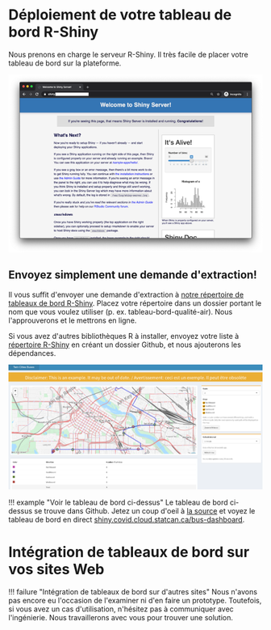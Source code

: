 # D&eacute;ploiement de votre tableau de bord R-Shiny

Nous prenons en charge le serveur R-Shiny. Il tr&egrave;s facile de placer votre tableau de bord sur la plateforme.

![Page d'accueil Shiny](../images/readme/shiny_ui.png)

## Envoyez simplement une demande d'extraction!

Il vous suffit d'envoyer une demande d'extraction &agrave; [notre r&eacute;pertoire de tableaux de bord R-Shiny](https://github.com/StatCan/R-dashboards). Placez votre r&eacute;pertoire dans un dossier portant le nom que vous voulez utiliser (p. ex. tableau-bord-qualit&eacute;-air). Nous l'approuverons et le mettrons en ligne.

Si vous avez d'autres biblioth&egrave;ques R &agrave; installer, envoyez votre liste &agrave; [r&eacute;pertoire R-Shiny](https://github.com/StatCan/shiny) en cr&eacute;ant un dossier Github, et nous ajouterons les d&eacute;pendances.
 
![Mod&egrave;le de tableau de bord](../images/example_shiny_dashboard.png)


!!! example "Voir le tableau de bord ci-dessus"
    Le tableau de bord ci-dessus se trouve dans Github. Jetez un coup d'oeil &agrave; 
    [la source](https://github.com/StatCan/R-dashboards/tree/master/bus-dashboard) et 
    voyez le tableau de bord en direct [shiny.covid.cloud.statcan.ca/bus-dashboard](https://shiny.covid.cloud.statcan.ca/bus-dashboard).
    

# Int&eacute;gration de tableaux de bord sur vos sites Web

!!! failure "Int&eacute;gration de tableaux de bord sur d'autres sites"
    Nous n'avons pas encore eu l'occasion de l'examiner ni d'en faire un prototype.
    Toutefois, si vous avez un cas d'utilisation, n'h&eacute;sitez pas &agrave; communiquer avec l'ing&eacute;nierie.
    Nous travaillerons avec vous pour trouver une solution.

